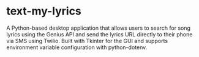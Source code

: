# text-my-lyrics
A Python-based desktop application that allows users to search for song lyrics using the Genius API and send the lyrics URL directly to their phone via SMS using Twilio. Built with Tkinter for the GUI and supports environment variable configuration with python-dotenv.
